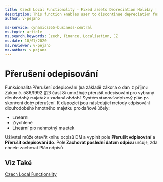 ```yaml
---
title: Czech Local Functionality - Fixed assets Depreciation Holiday | Microsoft Docs
description: This function enables user to discontinue depreciation for selected fixed assets and for specified periods.
author: v-pejano

ms-service: dynamics365-business-central
ms.topic: article
ms.search.keywords: Czech, Finance, Localization, CZ
ms.date: 10/01/2020
ms.reviewer: v-pejano
ms.author: v-pejano
---
```


# Přerušení odepisování  

Funkcionalita Přerušení odepisování (na základě zákona o dani z příjmu Zákon č. 586/1992 §26 část 8) umožňuje přerušit odepisování pro vybraný dlouhodobý majetek a zadané období. Systém stanoví odpisový plán po skončení doby přerušení.
K dispozici jsou následující metody odpisování dlouhodobého hmotného majetku pro daňové účely:  

- Lineární
- Zrychlené
- Lineární pro nehmotný majetek

Uživatel může otevřít knihu odpisů DM a vyplnit pole **Přerušit odpisování** a **Přerušit odepisování do**. Pole **Zachovat poslední datum odpisu** určuje, zda chcete zachovat Plán odpisů.

## Viz Také

[Czech Local Functionality](czech-local-functionality.md)

